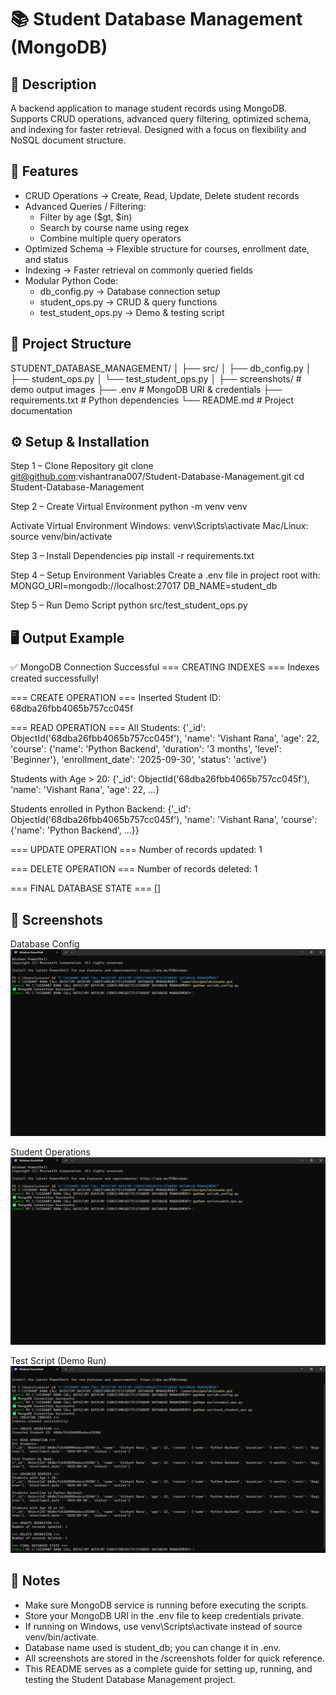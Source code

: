 # 📚 Student Database Management (MongoDB)

## 📝 Description
 A backend application to manage student records using MongoDB.
 Supports CRUD operations, advanced query filtering, optimized schema, and indexing for faster retrieval.
 Designed with a focus on flexibility and NoSQL document structure.

## 🚀 Features
- CRUD Operations → Create, Read, Update, Delete student records
- Advanced Queries / Filtering:
     * Filter by age ($gt, $in)
     * Search by course name using regex
     * Combine multiple query operators
 - Optimized Schema → Flexible structure for courses, enrollment date, and status
 - Indexing → Faster retrieval on commonly queried fields
 - Modular Python Code:
     * db_config.py → Database connection setup
     * student_ops.py → CRUD & query functions
     * test_student_ops.py → Demo & testing script

## 📂 Project Structure
 STUDENT_DATABASE_MANAGEMENT/
 │
 ├── src/
 │   ├── db_config.py
 │   ├── student_ops.py
 │   └── test_student_ops.py
 │
 ├── screenshots/       # demo output images
 ├── .env               # MongoDB URI & credentials
 ├── requirements.txt   # Python dependencies
 └── README.md           # Project documentation

## ⚙️ Setup & Installation

 Step 1 – Clone Repository
git clone git@github.com:vishantrana007/Student-Database-Management.git
cd Student-Database-Management

 Step 2 – Create Virtual Environment
python -m venv venv

 Activate Virtual Environment
 Windows:
 venv\Scripts\activate 
 Mac/Linux:
 source venv/bin/activate

 Step 3 – Install Dependencies
pip install -r requirements.txt

 Step 4 – Setup Environment Variables
 Create a .env file in project root with:
 MONGO_URI=mongodb://localhost:27017
 DB_NAME=student_db

 Step 5 – Run Demo Script
python src/test_student_ops.py

## 🖥️ Output Example

 ✅ MongoDB Connection Successful
 === CREATING INDEXES ===
 Indexes created successfully!

 === CREATE OPERATION ===
 Inserted Student ID: 68dba26fbb4065b757cc045f

 === READ OPERATION ===
 All Students:
 {'_id': ObjectId('68dba26fbb4065b757cc045f'), 'name': 'Vishant Rana', 'age': 22,
  'course': {'name': 'Python Backend', 'duration': '3 months', 'level': 'Beginner'},
  'enrollment_date': '2025-09-30', 'status': 'active'}

 Students with Age > 20:
 {'_id': ObjectId('68dba26fbb4065b757cc045f'), 'name': 'Vishant Rana', 'age': 22, ...}

 Students enrolled in Python Backend:
 {'_id': ObjectId('68dba26fbb4065b757cc045f'), 'name': 'Vishant Rana',
  'course': {'name': 'Python Backend', ...}}

 === UPDATE OPERATION ===
 Number of records updated: 1

 === DELETE OPERATION ===
 Number of records deleted: 1

 === FINAL DATABASE STATE ===
 []

## 📸 Screenshots

 Database Config
 ![Database Config](screenshots/db_config.png)

 Student Operations
 ![Student Operations](screenshots/student_ops.png)

 Test Script (Demo Run)
 ![Test Script](screenshots/test_student_ops.png)

## 📝 Notes
 - Make sure MongoDB service is running before executing the scripts.
 - Store your MongoDB URI in the .env file to keep credentials private.
 - If running on Windows, use venv\Scripts\activate instead of source venv/bin/activate.
 - Database name used is student_db; you can change it in .env.
 - All screenshots are stored in the /screenshots folder for quick reference.
 - This README serves as a complete guide for setting up, running, and testing the Student Database Management project.
